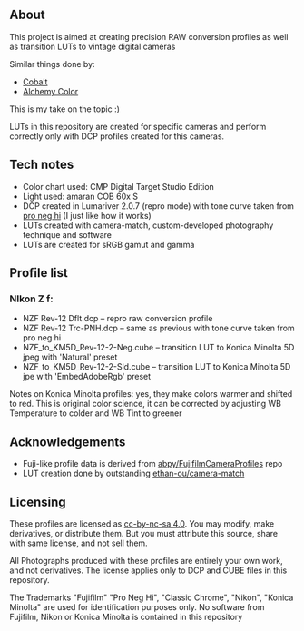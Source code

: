 ## About

This project is aimed at creating precision RAW conversion profiles as well as transition LUTs to vintage digital cameras

Similar things done by:
- [Cobalt](https://www.cobalt-image.com/)
- [Alchemy Color](https://alchemycolor.com/)

This is my take on the topic :)

LUTs in this repository are created for specific cameras and perform correctly only with DCP profiles created for this cameras. 

## Tech notes
- Color chart used: CMP Digital Target Studio Edition 
- Light used: amaran COB 60x S
- DCP created in Lumariver 2.0.7 (repro mode) with tone curve taken from [pro neg hi](https://github.com/abpy/FujifilmCameraProfiles/blob/master/dcp%20xml/pro%20neg%20hi.txt "pro neg hi.txt") (I just like how it works)
- LUTs created with camera-match, custom-developed photography technique and software
- LUTs are created for sRGB gamut and gamma 

## Profile list

### NIkon Z f:
- NZF Rev-12 Dflt.dcp – repro raw conversion profile
- NZF Rev-12 Trc-PNH.dcp – same as previous with tone curve taken from pro neg hi
- NZF_to_KM5D_Rev-12-2-Neg.cube – transition LUT to Konica Minolta 5D jpeg with 'Natural' preset
- NZF_to_KM5D_Rev-12-2-Sld.cube – transition LUT to Konica Minolta 5D jpe with 'EmbedAdobeRgb' preset

Notes on Konica Minolta profiles: yes, they make colors warmer and shifted to red.
This is original color science, it can be corrected by adjusting WB Temperature to colder and WB Tint to greener

## Acknowledgements

- Fuji-like profile data is derived from [abpy/FujifilmCameraProfiles](https://github.com/abpy/FujifilmCameraProfiles) repo
- LUT creation done by outstanding [ethan-ou/camera-match](https://github.com/ethan-ou/camera-match)

## Licensing
These profiles are licensed as  [cc-by-nc-sa 4.0](https://creativecommons.org/licenses/by-nc-sa/4.0/).  You may modify, make derivatives, or distribute them. But you must attribute this source, share with same license, and not sell them.

All Photographs produced with these profiles are entirely your own work, and not derivatives. The license applies only to DCP and CUBE files in this repository.

The Trademarks "Fujifilm" "Pro Neg Hi", "Classic Chrome", "Nikon", "Konica Minolta" are used for identification purposes only. No software from Fujifilm, Nikon or Konica Minolta is contained in this repository
